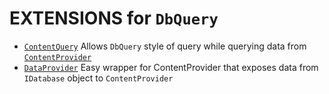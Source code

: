 # EXTENSIONS for `DbQuery`

* [`ContentQuery`](https://github.com/bingzer/DbQuery/tree/master/Extensions/ContentQuery) 
Allows `DbQuery` style of query while querying data from [`ContentProvider`](http://developer.android.com/guide/topics/providers/content-providers.html)
* [`DataProvider`](https://github.com/bingzer/DbQuery/tree/master/Extensions/DataProvider) 
Easy wrapper for ContentProvider that exposes data from `IDatabase` object to `ContentProvider`
